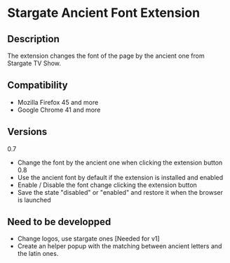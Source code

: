 # Stargate Ancient Font Extension

## Description ##

The extension changes the font of the page by the ancient one from Stargate TV Show.

## Compatibility ##

- Mozilla Firefox 45 and more
- Google Chrome 41 and more

## Versions ##
0.7
- Change the font by the ancient one when clicking the extension button
0.8 
- Use the ancient font by default if the extension is installed and enabled
- Enable / Disable the font change clicking the extension button
- Save the state "disabled" or "enabled" and restore it when the browser is launched

## Need to be developped ##

- Change logos, use stargate ones [Needed for v1]
- Create an helper popup with the matching between ancient letters and the latin ones.
